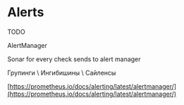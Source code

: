 # Alerts

TODO

AlertManager

Sonar for every check sends to alert manager

Групинги \ Ингибишины \ Сайленсы

[https://prometheus.io/docs/alerting/latest/alertmanager/](https://prometheus.io/docs/alerting/latest/alertmanager/)



